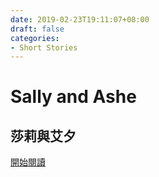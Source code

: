 ```yaml
---
date: 2019-02-23T19:11:07+08:00
draft: false
categories:
- Short Stories
---
```


# Sally and Ashe

## 莎莉與艾夕

[開始閱讀][1]

[1]:	/pages/sally-and-ashe_page-1.md